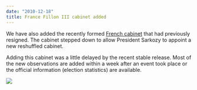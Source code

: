 ```yaml
---
date: "2010-12-18"
title: France Fillon III cabinet added
---
```


We have also added the recently formed [French cabinet](http://dev.parlgov.org/data/fra/cabinet-party/2010-11-14/) that had previously resigned. The cabinet stepped down to allow President Sarkozy to appoint a new reshuffled cabinet.

Adding this cabinet was a little delayed by the recent stable release. Most of the new observations are added within a week after an event took place or the official information (election statistics) are available.

![](/images/parliament-germany.jpg)

